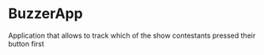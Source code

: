 # BuzzerApp
Application that allows to track which of the show contestants pressed their button first
